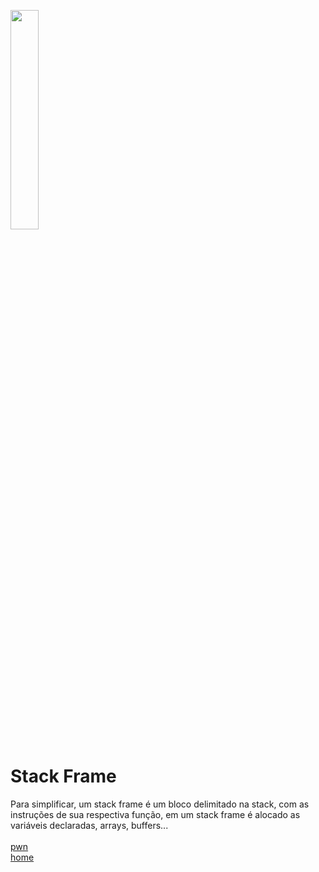 <img width="30%" src="https://i.imgur.com/ULwPfn3.png"></img>

# Stack Frame
Para simplificar, um stack frame é um bloco delimitado na stack, com as instruções de sua respectiva função, em um stack frame é alocado as variáveis declaradas, arrays, buffers...
<br><br>
[pwn](../README.md)<br>
[home](../../README.md)
